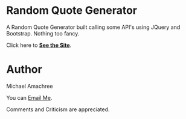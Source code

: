 # Random Quote Generator
 A Random Quote Generator built calling some API's using JQuery and Bootstrap. Nothing too fancy.

Click here to **[See the Site](https://random-quoter-moa.netlify.app/)**.

# Author

Michael Amachree

You can [Email Me](mailto:Amamchree9636@gmail.com '@Amamchree_Michael').

Comments and Criticism are appreciated.